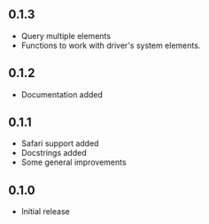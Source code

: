 
## 0.1.3
 * Query multiple elements
 * Functions to work with driver's system elements.

## 0.1.2
 * Documentation added

## 0.1.1
 * Safari support added
 * Docstrings added
 * Some general improvements

## 0.1.0
 * Initial release
